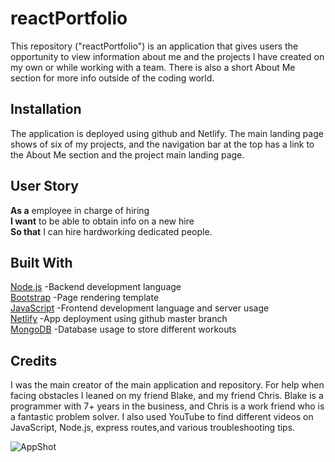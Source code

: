 # reactPortfolio

This repository ("reactPortfolio") is an application that gives users the opportunity to view information about me and the projects I have created on my own or while working with a team. There is also a short About Me section for more info outside of the coding world.

## Installation

The application is deployed using github and Netlify. The main landing page shows of six of my projects, and the navigation bar at the top has a link to the About Me section and the project main landing page.

## User Story

**As a** employee in charge of hiring\
**I want** to be able to obtain info on a new hire\
**So that** I can hire hardworking dedicated people.

## Built With

[Node.js](https://nodejs.org/en/docs/) -Backend development language\
[Bootstrap](https://getbootstrap.com/docs/4.1/getting-started/introduction/) -Page rendering template\
[JavaScript](https://developer.mozilla.org/en-US/docs/Web/JavaScript) -Frontend development language and server usage\
[Netlify](https://docs.netlify.com/) -App deployment using github master branch\
[MongoDB](https://docs.mongodb.com/) -Database usage to store different workouts

## Credits

I was the main creator of the main application and repository. For help when facing obstacles I leaned on my friend Blake, and my friend Chris. Blake is a programmer with 7+ years in the business, and Chris is a work friend who is a fantastic problem solver. I also used YouTube to find different videos on JavaScript, Node.js, express routes,and various troubleshooting tips.

![AppShot](https://user-images.githubusercontent.com/56370824/78457692-134b2180-767a-11ea-9c49-864c4e43bbc7.PNG)
